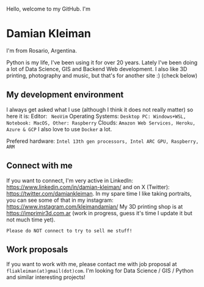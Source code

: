 Hello, welcome to my GitHub. I'm 
# Damian Kleiman

I'm from Rosario, Argentina. 

Python is my life, I've been using it for over 20 years. Lately I've been doing a lot of Data Science, GIS and Backend Web development. I also like 3D printing, photography and music, but that's for another site :) (check below)

## My development environment

I always get asked what I use (although I think it does not really matter) so here it is:
Editor:
` 
NeoVim
`
Operating Systems:
`
Desktop PC: Windows+WSL, Notebook: MacOS, Other: Raspberry
`
Clouds:
`
Amazon Web Services, Heroku, Azure & GCP
`
I also love to use `Docker` a lot.

Prefered hardware:
`
Intel 13th gen processors, Intel ARC GPU, Raspberry, ARM
`


## Connect with me
If you want to connect, I'm very active in LinkedIn: https://www.linkedin.com/in/damian-kleiman/ and on X (Twitter): https://twitter.com/damiankleiman. In my spare time I like taking portraits, you can see some of that in my instagram: https://www.instagram.com/kleimandamian/ My 3D printing shop is at https://imprimir3d.com.ar (work in progress, guess it's time I update it but not much time yet).

`
Please do NOT connect to try to sell me stuff!
`

## Work proposals
If you want to work with me, please contact me with job proposal at `fliakleiman(at)gmail(dot)com`. I'm looking for Data Science / GIS / Python and similar interesting projects! 
